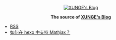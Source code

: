 <p align="center">
  <a href="https://docsify.js.org">
    <img alt="XUNGE's Blog" src="https://img.xungejiang.com/static/images/favicon.png">
  </a>
</p>
<p align="center">
  <strong>The source of <a href="https://xungejiang.com">XUNGE's Blog</a></strong>
</p>

- [RSS](https://xungejiang.com/rss.xml)
- [如何在 hexo 中支持 Mathjax？](https://www.jianshu.com/p/e8d433a2c5b7)
